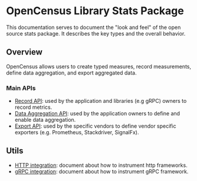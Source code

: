 # OpenCensus Library Stats Package
This documentation serves to document the "look and feel" of the open source stats package. It 
describes the key types and the overall behavior.

## Overview
OpenCensus allows users to create typed measures, record measurements, define data aggregation, and
export aggregated data.

### Main APIs
* [Record API](Record.md): used by the application and libraries (e.g gRPC) owners to record 
metrics.
* [Data Aggregation API](DataAggregation.md): used by the application owners to define and enable
data aggregation.
* [Export API](Export.md): used by the specific vendors to define vendor specific exporters (e.g.
Prometheus, Stackdriver, SignalFx).

## Utils
* [HTTP integration](HTTP.md): document about how to instrument http frameworks.
* [gRPC integration](gRPC.md): document about how to instrument gRPC framework.